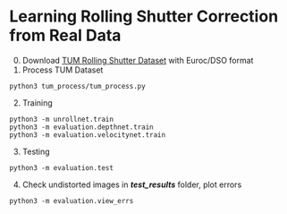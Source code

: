 # Learning Rolling Shutter Correction from Real Data
0. Download [TUM Rolling Shutter Dataset](https://vision.in.tum.de/data/datasets/rolling-shutter-dataset) with Euroc/DSO format
1. Process TUM Dataset
```
python3 tum_process/tum_process.py
```
2. Training
```
python3 -m unrollnet.train
python3 -m evaluation.depthnet.train
python3 -m evaluation.velocitynet.train
```
3. Testing
```
python3 -m evaluation.test
```
4. Check undistorted images in **_test_results_** folder, plot errors
```
python3 -m evaluation.view_errs
```
